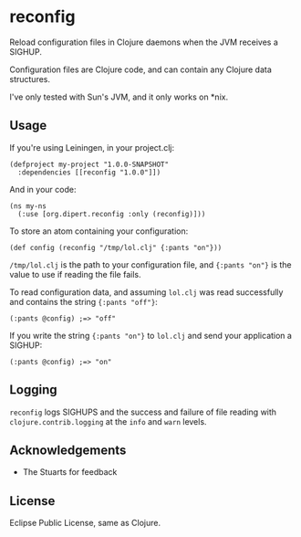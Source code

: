 # reconfig

Reload configuration files in Clojure daemons when the JVM
receives a SIGHUP.

Configuration files are Clojure code, and can contain 
any Clojure data structures.

I've only tested with Sun's JVM, and it only works on *nix.

## Usage

If you're using Leiningen, in your project.clj:

    (defproject my-project "1.0.0-SNAPSHOT"
      :dependencies [[reconfig "1.0.0"]])

And in your code:

    (ns my-ns
      (:use [org.dipert.reconfig :only (reconfig)]))

To store an atom containing your configuration:

    (def config (reconfig "/tmp/lol.clj" {:pants "on"}))

`/tmp/lol.clj` is the path to your configuration file, and
`{:pants "on"}` is the value to use if reading the file fails.

To read configuration data, and assuming `lol.clj` was read
successfully and contains the string `{:pants "off"}`:

    (:pants @config) ;=> "off"

If you write the string `{:pants "on"}` to `lol.clj`
and send your application a SIGHUP:

    (:pants @config) ;=> "on" 
    
## Logging

`reconfig` logs SIGHUPS and the success and failure of file reading
with `clojure.contrib.logging` at the `info` and `warn` levels.

## Acknowledgements

* The Stuarts for feedback

## License

Eclipse Public License, same as Clojure.

